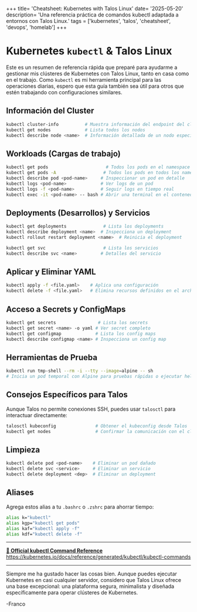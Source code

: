 +++
title= 'Cheatsheet: Kubernetes with Talos Linux'
date= '2025-05-20'
description= 'Una referencia práctica de comandos kubectl adaptada a entornos con Talos Linux.'
tags = ['kubernetes', 'talos', 'cheatsheet', 'devops', 'homelab']
+++
# Kubernetes `kubectl` & Talos Linux

Este es un resumen de referencia rápida que preparé para ayudarme a gestionar mis clústeres de Kubernetes con Talos Linux, tanto en casa como en el trabajo. Como `kubectl` es mi herramienta principal para las operaciones diarias, espero que esta guía también sea útil para otros que estén trabajando con configuraciones similares.

## Información del Cluster

```bash
kubectl cluster-info          # Muestra información del endpoint del clúster
kubectl get nodes             # Lista todos los nodos
kubectl describe node <name>  # Información detallada de un nodo específico
```

## Workloads (Cargas de trabajo)

```bash
kubectl get pods                      # Todos los pods en el namespace actual
kubectl get pods -A                  # Todos los pods en todos los namespaces
kubectl describe pod <pod-name>     # Inspeccionar un pod en detalle
kubectl logs <pod-name>             # Ver logs de un pod
kubectl logs -f <pod-name>          # Seguir logs en tiempo real
kubectl exec -it <pod-name> -- bash # Abrir una terminal en el contenedor (si bash está disponible)
```

## Deployments (Desarrollos) y Servicios

```bash
kubectl get deployments              # Lista los deployments
kubectl describe deployment <name>  # Inspecciona un deployment
kubectl rollout restart deployment <name>  # Reinicia el deployment

kubectl get svc                      # Lista los servicios
kubectl describe svc <name>         # Detalles del servicio
```

## Aplicar y Eliminar YAML

```bash
kubectl apply -f <file.yaml>    # Aplica una configuración
kubectl delete -f <file.yaml>   # Elimina recursos definidos en el archivo
```

## Acceso a Secrets y ConfigMaps

```bash
kubectl get secrets                # Lista los secrets
kubectl get secret <name> -o yaml # Ver secret completo
kubectl get configmap             # Lista los config maps
kubectl describe configmap <name> # Inspecciona un config map
```

## Herramientas de Prueba

```bash
kubectl run tmp-shell --rm -i --tty --image=alpine -- sh
# Inicia un pod temporal con Alpine para pruebas rápidas o ejecutar hello world
```

## Consejos Específicos para Talos

Aunque Talos no permite conexiones SSH, puedes usar `talosctl` para interactuar directamente:

```bash
talosctl kubeconfig               # Obtener el kubeconfig desde Talos
kubectl get nodes                 # Confirmar la comunicación con el clúster
```

## Limpieza

```bash
kubectl delete pod <pod-name>    # Eliminar un pod dañado
kubectl delete svc <service>     # Eliminar un servicio
kubectl delete deployment <dep>  # Eliminar un deployment
```

## Aliases

Agrega estos alias a tu `.bashrc` o `.zshrc` para ahorrar tiempo:

```bash
alias k="kubectl"
alias kgp="kubectl get pods"
alias kaf="kubectl apply -f"
alias kdf="kubectl delete -f"
```

---

<div class="link-card">
  <a href="https://kubernetes.io/docs/reference/generated/kubectl/kubectl-commands" target="_blank">
    <strong>📘 Official kubectl Command Reference</strong><br>
    https://kubernetes.io/docs/reference/generated/kubectl/kubectl-commands
  </a>
</div>

--- 

Siempre me ha gustado hacer las cosas bien. Aunque puedes ejecutar Kubernetes en casi cualquier servidor, considero que Talos Linux ofrece una base excepcional: una plataforma segura, minimalista y diseñada específicamente para operar clústeres de Kubernetes.

-Franco
